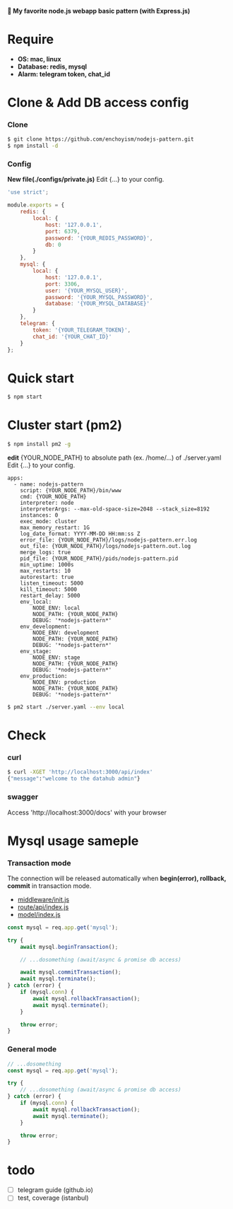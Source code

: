 **😬 My favorite node.js webapp basic pattern (with Express.js)**

# Require
- **OS: mac, linux**
- **Database: redis, mysql**
- **Alarm: telegram token, chat_id**

# Clone & Add DB access config
### Clone
``` bash
$ git clone https://github.com/enchoyism/nodejs-pattern.git
$ npm install -d
```

### Config
**New file(./configs/private.js)**
Edit {...} to your config.
``` javascript
'use strict';

module.exports = {
    redis: {
        local: {
            host: '127.0.0.1',
            port: 6379,
            password: '{YOUR_REDIS_PASSWORD}',
            db: 0
        }
    },
    mysql: {
        local: {
            host: '127.0.0.1',
            port: 3306,
            user: '{YOUR_MYSQL_USER}',
            password: '{YOUR_MYSQL_PASSWORD}',
            database: '{YOUR_MYSQL_DATABASE}'
        }
    },
    telegram: {
        token: '{YOUR_TELEGRAM_TOKEN}',
        chat_id: '{YOUR_CHAT_ID}'
    }
};
```

# Quick start
``` bash
$ npm start
```

# Cluster start (pm2)
``` bash
$ npm install pm2 -g
```

**edit** {YOUR_NODE_PATH} to absolute path (ex. /home/...) of ./server.yaml
Edit {...} to your config.
``` YML
apps:
  - name: nodejs-pattern
    script: {YOUR_NODE_PATH}/bin/www
    cmd: {YOUR_NODE_PATH}
    interpreter: node
    interpreterArgs: --max-old-space-size=2048 --stack_size=8192
    instances: 0
    exec_mode: cluster
    max_memory_restart: 1G
    log_date_format: YYYY-MM-DD HH:mm:ss Z
    error_file: {YOUR_NODE_PATH}/logs/nodejs-pattern.err.log
    out_file: {YOUR_NODE_PATH}/logs/nodejs-pattern.out.log
    merge_logs: true
    pid_file: {YOUR_NODE_PATH}/pids/nodejs-pattern.pid
    min_uptime: 1000s
    max_restarts: 10
    autorestart: true
    listen_timeout: 5000
    kill_timeout: 5000
    restart_delay: 5000
    env_local:
        NODE_ENV: local
        NODE_PATH: {YOUR_NODE_PATH}
        DEBUG: '*nodejs-pattern*'
    env_development:
        NODE_ENV: development
        NODE_PATH: {YOUR_NODE_PATH}
        DEBUG: '*nodejs-pattern*'
    env_stage:
        NODE_ENV: stage
        NODE_PATH: {YOUR_NODE_PATH}
        DEBUG: '*nodejs-pattern*'
    env_production:
        NODE_ENV: production
        NODE_PATH: {YOUR_NODE_PATH}
        DEBUG: '*nodejs-pattern*'
```

``` bash
$ pm2 start ./server.yaml --env local
```

# Check
### curl
``` bash
$ curl -XGET 'http://localhost:3000/api/index'
{"message":"welcome to the datahub admin"}
```

### swagger
Access 'http://localhost:3000/docs' with your browser

# Mysql usage sameple
### Transaction mode
The connection will be released automatically when **begin(error), rollback, commit** in transaction mode.
- [middleware/init.js](https://github.com/enchoyism/nodejs-pattern/blob/master/middleware/init.js)
- [route/api/index.js](https://github.com/enchoyism/nodejs-pattern/blob/master/route/api/index.js)
- [model/index.js](https://github.com/enchoyism/nodejs-pattern/blob/master/model/index.js)
``` javascript
const mysql = req.app.get('mysql');

try {
    await mysql.beginTransaction();

    // ...dosomething (await/async & promise db access)

    await mysql.commitTransaction();
    await mysql.terminate();
} catch (error) {
    if (mysql.conn) {
        await mysql.rollbackTransaction();
        await mysql.terminate();
    }

    throw error;
}
```

### General mode
``` javascript
// ...dosomething
const mysql = req.app.get('mysql');

try {
    // ...dosomething (await/async & promise db access)
} catch (error) {
    if (mysql.conn) {
        await mysql.rollbackTransaction();
        await mysql.terminate();
    }

    throw error;
}
```

# todo
- [ ] telegram guide (github.io)
- [ ] test, coverage (istanbul)
